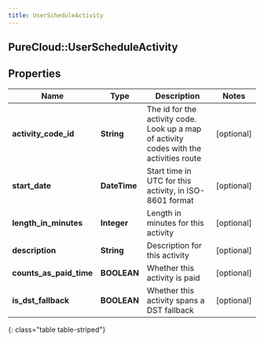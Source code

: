 ```yaml
---
title: UserScheduleActivity
---
```

## PureCloud::UserScheduleActivity

## Properties

|Name | Type | Description | Notes|
|------------ | ------------- | ------------- | -------------|
| **activity_code_id** | **String** | The id for the activity code.  Look up a map of activity codes with the activities route | [optional] |
| **start_date** | **DateTime** | Start time in UTC for this activity, in ISO-8601 format | [optional] |
| **length_in_minutes** | **Integer** | Length in minutes for this activity | [optional] |
| **description** | **String** | Description for this activity | [optional] |
| **counts_as_paid_time** | **BOOLEAN** | Whether this activity is paid | [optional] |
| **is_dst_fallback** | **BOOLEAN** | Whether this activity spans a DST fallback | [optional] |
{: class="table table-striped"}


